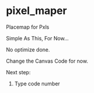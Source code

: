 # pixel_maper
Placemap for Pxls

Simple As This, For Now...

No optimize done.

Change the Canvas Code for now.

Next step:

1. Type code number
